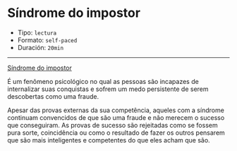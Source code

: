 # Síndrome do impostor

* Tipo: `lectura`
* Formato: `self-paced`
* Duración: `20min`

***

[Síndrome do impostor](https://vimeo.com/377545411/)

É um fenômeno psicológico no qual as pessoas são incapazes de internalizar suas conquistas e sofrem um medo persistente de serem descobertas como uma fraude.

Apesar das provas externas da sua competência, aqueles com a síndrome continuam convencidos de que são uma fraude e não merecem o sucesso que conseguiram. As provas de sucesso são rejeitadas como se fossem pura sorte, coincidência ou como o resultado de fazer os outros pensarem que são mais inteligentes e competentes do que eles acham que são.
